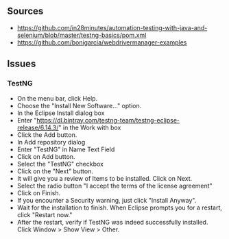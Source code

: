 ## Sources
- https://github.com/in28minutes/automation-testing-with-java-and-selenium/blob/master/testng-basics/pom.xml
- https://github.com/bonigarcia/webdrivermanager-examples

## Issues 
### TestNG
- On the menu bar, click Help.
- Choose the "Install New Software…" option.
- In the Eclipse Install dialog box
- Enter "https://dl.bintray.com/testng-team/testng-eclipse-release/6.14.3/" in the Work with box
- Click the Add button.
- In Add repository dialog
- Enter "TestNG" in Name Text Field
- Click on Add button.
- Select the "TestNG" checkbox
- Click on the "Next" button.
- It will give you a review of Items to be installed. Click on Next.
- Select the radio button "I accept the terms of the license agreement"
- Click on Finish.
- If you encounter a Security warning, just click "Install Anyway".
- Wait for the installation to finish. When Eclipse prompts you for a restart, click "Restart now."
-  After the restart, verify if TestNG was indeed successfully installed. Click Window > Show View > Other.